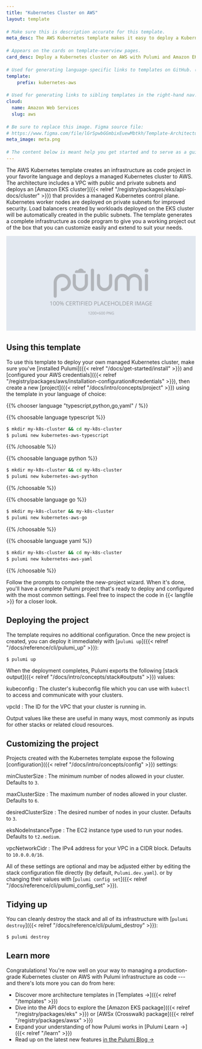 ```yaml
---
title: "Kubernetes Cluster on AWS"
layout: template

# Make sure this is description accurate for this template.
meta_desc: The AWS Kubernetes template makes it easy to deploy a Kubernetes cluster on AWS with Pulumi and Amazon EKS.

# Appears on the cards on template-overview pages.
card_desc: Deploy a Kubernetes cluster on AWS with Pulumi and Amazon EKS.

# Used for generating language-specific links to templates on GitHub. (Example: `static-website-aws`)
template:
    prefix: kubernetes-aws

# Used for generating links to sibling templates in the right-hand nav. Slug is this template's parent directory.
cloud:
  name: Amazon Web Services
  slug: aws

# Be sure to replace this image. Figma source file:
# https://www.figma.com/file/lGrSpwbGGmbixEuewMbtkh/Template-Architecture-Diagrams?node-id=15%3A196
meta_image: meta.png

# The content below is meant help you get started and to serve as a guide to work by. Feel free to adjust it needed for your template.
---
```


The AWS Kubernetes template creates an infrastructure as code project in your favorite language and deploys a managed Kubernetes cluster to AWS. The architecture includes a VPC with public and private subnets and deploys an [Amazon EKS cluster]({{< relref "/registry/packages/eks/api-docs/cluster" >}}) that provides a managed Kubernetes control plane. Kubernetes worker nodes are deployed on private subnets for improved security. Load balancers created by workloads deployed on the EKS cluster will be automatically created in the public subnets. The template generates a complete infrastructure as code program to give you a working project out of the box that you can customize easily and extend to suit your needs.

![An architecture diagram of the Pulumi AWS Kubernetes template](./architecture.png)

## Using this template

To use this template to deploy your own managed Kubernetes cluster, make sure you've [installed Pulumi]({{< relref "/docs/get-started/install" >}}) and [configured your AWS credentials]({{< relref "/registry/packages/aws/installation-configuration#credentials" >}}), then create a new [project]({{< relref "/docs/intro/concepts/project" >}}) using the template in your language of choice:

{{% chooser language "typescript,python,go,yaml" / %}}

{{% choosable language typescript %}}

```bash
$ mkdir my-k8s-cluster && cd my-k8s-cluster
$ pulumi new kubernetes-aws-typescript
```

{{% /choosable %}}

{{% choosable language python %}}

```bash
$ mkdir my-k8s-cluster && cd my-k8s-cluster
$ pulumi new kubernetes-aws-python
```

{{% /choosable %}}

{{% choosable language go %}}

```bash
$ mkdir my-k8s-cluster && my-k8s-cluster
$ pulumi new kubernetes-aws-go
```

<!-- {{% /choosable %}}

{{% choosable language csharp %}}

```bash
$ mkdir my-k8s-cluster && cd my-k8s-cluster
$ pulumi new kubernetes-aws-csharp
``` -->

{{% /choosable %}}

{{% choosable language yaml %}}

```bash
$ mkdir my-k8s-cluster && cd my-k8s-cluster
$ pulumi new kubernetes-aws-yaml
```

{{% /choosable %}}

Follow the prompts to complete the new-project wizard. When it's done, you'll have a complete Pulumi project that's ready to deploy and configured with the most common settings. Feel free to inspect the code in {{< langfile >}} for a closer look.

## Deploying the project

The template requires no additional configuration. Once the new project is created, you can deploy it immediately with [`pulumi up`]({{< relref "/docs/reference/cli/pulumi_up" >}}):

```bash
$ pulumi up
```

When the deployment completes, Pulumi exports the following [stack output]({{< relref "/docs/intro/concepts/stack#outputs" >}}) values:

kubeconfig
: The cluster's kubeconfig file which you can use with `kubectl` to access and communicate with your clusters.

vpcId
: The ID for the VPC that your cluster is running in.

Output values like these are useful in many ways, most commonly as inputs for other stacks or related cloud resources.
<!-- The computed `someOutput`, for example, can be used from the command line to open the newly deployed website in your favorite web browser:

```bash
$ open $(pulumi stack output cdnURL)
``` -->

## Customizing the project

Projects created with the Kubernetes template expose the following [configuration]({{< relref "/docs/intro/concepts/config" >}}) settings:

minClusterSize
: The minimum number of nodes allowed in your cluster. Defaults to `3`.

maxClusterSize
: The maximum number of nodes allowed in your cluster. Defaults to `6`.

desiredClusterSize
: The desired number of nodes in your cluster. Defaults to `3`.

eksNodeInstanceType
: The EC2 instance type used to run your nodes. Defaults to `t2.medium`.

vpcNetworkCidr
: The IPv4 address for your VPC in a CIDR block. Defaults to `10.0.0.0/16`.

All of these settings are optional and may be adjusted either by editing the stack configuration file directly (by default, `Pulumi.dev.yaml`).
or by changing their values with [`pulumi config set`]({{< relref "/docs/reference/cli/pulumi_config_set" >}}).

## Tidying up

You can cleanly destroy the stack and all of its infrastructure with [`pulumi destroy`]({{< relref "/docs/reference/cli/pulumi_destroy" >}}):

```bash
$ pulumi destroy
```

## Learn more

Congratulations! You're now well on your way to managing a production-grade Kubernetes cluster on AWS with Pulumi infrastructure as code --- and there's lots more you can do from here:

* Discover more architecture templates in [Templates &rarr;]({{< relref "/templates" >}})
* Dive into the API docs to explore the [Amazon EKS package]({{< relref "/registry/packages/eks" >}}) or [AWSx (Crosswalk) package]({{< relref "/registry/packages/awsx" >}})
* Expand your understanding of how Pulumi works in [Pulumi Learn &rarr;]({{< relref "/learn" >}})
* Read up on the latest new features [in the Pulumi Blog &rarr;](/blog/tag/kubernetes)
